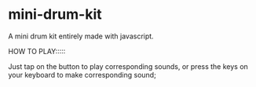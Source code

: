 # mini-drum-kit
A mini drum kit entirely made with javascript.

HOW TO PLAY:::::

Just tap on the button to play corresponding sounds, or press the keys on your keyboard to make corresponding sound;
